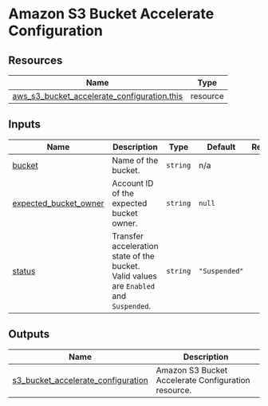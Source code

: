 # Amazon S3 Bucket Accelerate Configuration

## Resources

| Name                                                                                                                                                          | Type     |
| ------------------------------------------------------------------------------------------------------------------------------------------------------------- | -------- |
| [aws_s3_bucket_accelerate_configuration.this](https://registry.terraform.io/providers/hashicorp/aws/latest/docs/resources/s3_bucket_accelerate_configuration) | resource |

## Inputs

| Name                                                                                             | Description                                                                            | Type     | Default       | Required |
| ------------------------------------------------------------------------------------------------ | -------------------------------------------------------------------------------------- | -------- | ------------- | :------: |
| <a name="input_bucket"></a> [bucket](#input_bucket)                                              | Name of the bucket.                                                                    | `string` | n/a           |   yes    |
| <a name="input_expected_bucket_owner"></a> [expected_bucket_owner](#input_expected_bucket_owner) | Account ID of the expected bucket owner.                                               | `string` | `null`        |    no    |
| <a name="input_status"></a> [status](#input_status)                                              | Transfer acceleration state of the bucket. Valid values are `Enabled` and `Suspended`. | `string` | `"Suspended"` |    no    |

## Outputs

| Name                                                                                                                                      | Description                                         |
| ----------------------------------------------------------------------------------------------------------------------------------------- | --------------------------------------------------- |
| <a name="output_s3_bucket_accelerate_configuration"></a> [s3_bucket_accelerate_configuration](#output_s3_bucket_accelerate_configuration) | Amazon S3 Bucket Accelerate Configuration resource. |
